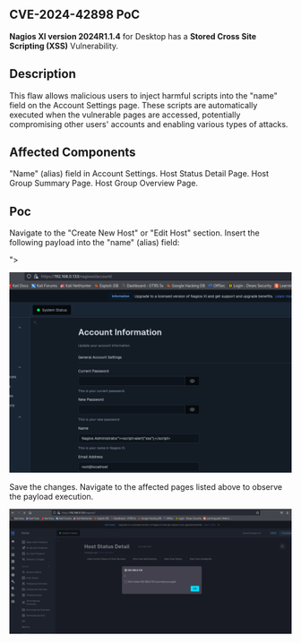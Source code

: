 ## CVE-2024-42898 PoC

**Nagios XI version 2024R1.1.4** for Desktop has a **Stored Cross Site Scripting (XSS)** Vulnerability.

## Description

This flaw allows malicious users to inject harmful scripts into the "name" field on the Account Settings page. These scripts are automatically executed when the vulnerable pages are accessed, potentially compromising other users' accounts and enabling various types of attacks.

## Affected Components

"Name" (alias) field in Account Settings.
Host Status Detail Page.
Host Group Summary Page.
Host Group Overview Page.

## Poc
Navigate to the "Create New Host" or "Edit Host" section.
Insert the following payload into the "name" (alias) field:

"><script>alert('XSS');</script>

![](https://github.com/simalamuel/Research/blob/main/CVE-2024-42898/xss_1.png?raw=true)

Save the changes.
Navigate to the affected pages listed above to observe the payload execution.

![](https://github.com/simalamuel/Research/blob/main/CVE-2024-42898/xss.png?raw=true)
